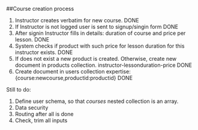 ##Course creation process
1. Instructor creates verbatim for new course. DONE
2. If Instructor is not logged user is sent to signup/singin form DONE
3. After signin Instructor fills in details: duration of course and price per lesson. DONE
4. System checks if product with such price for lesson duration for this instructor exists. DONE
5. If does not exist a new product is created. Otherwise, create new document in products collection. instructor-lessonduration-price DONE
6. Create document in users collection expertise:{course:newcourse,productid:productid} DONE

Still to do:
1. Define user schema, so that *courses* nested collection is an array.
2. Data security
3. Routing after all is done
4. Check, trim all inputs